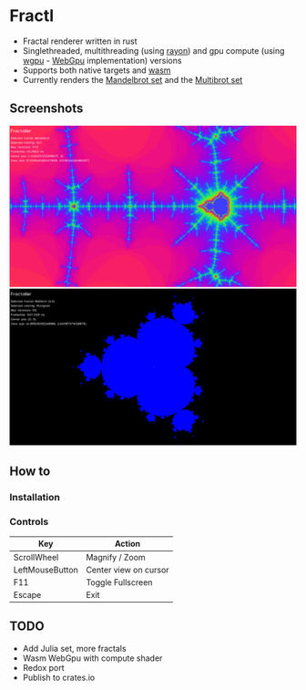 # Fractl

- Fractal renderer written in rust
- Singlethreaded, multithreading (using [rayon](https://github.com/rayon-rs/rayon)) and gpu compute (using [wgpu](https://github.com/gfx-rs/wgpu) - [WebGpu](https://developer.mozilla.org/en-US/docs/Web/API/WebGPU_API) implementation) versions
- Supports both native targets and [wasm](https://en.wikipedia.org/wiki/WebAssembly)
- Currently renders the [Mandelbrot set](https://en.wikipedia.org/wiki/Mandelbrot_set) and the [Multibrot set](https://en.wikipedia.org/wiki/Multibrot_set)

## Screenshots

![Mandelbrot](/screenshot/mandelbrot.png)
![Multibrot](/screenshot/multibrot.png)

## How to

### Installation

### Controls

| Key             | Action                |
| --------------- | --------------------- |
| ScrollWheel     | Magnify / Zoom        |
| LeftMouseButton | Center view on cursor |
| F11             | Toggle Fullscreen     |
| Escape          | Exit                  |

## TODO

- Add Julia set, more fractals
- Wasm WebGpu with compute shader
- Redox port
- Publish to crates.io
